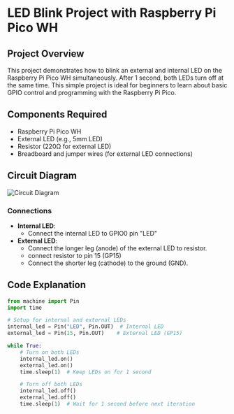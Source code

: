 # LED Blink Project with Raspberry Pi Pico WH

## Project Overview
This project demonstrates how to blink an external and internal LED on the Raspberry Pi Pico WH simultaneously. After 1 second, both LEDs turn off at the same time. This simple project is ideal for beginners to learn about basic GPIO control and programming with the Raspberry Pi Pico.

## Components Required
- Raspberry Pi Pico WH
- External LED (e.g., 5mm LED)
- Resistor (220Ω for external LED)
- Breadboard and jumper wires (for external LED connections)

## Circuit Diagram
![Circuit Diagram](https://github.com/user-attachments/assets/63f12fa1-1400-4b81-b04c-596395311abe)  

### Connections
- **Internal LED**: 
  - Connect the internal LED to GPIO0 pin "LED"
- **External LED**:
  - Connect the longer leg (anode) of the external LED to resistor.
  - connect resistor to pin 15 (GP15)
  - Connect the shorter leg (cathode) to the ground (GND).

## Code Explanation
```python
from machine import Pin
import time

# Setup for internal and external LEDs
internal_led = Pin("LED", Pin.OUT)  # Internal LED
external_led = Pin(15, Pin.OUT)    # External LED (GP15)

while True:
    # Turn on both LEDs
    internal_led.on()
    external_led.on()
    time.sleep(1)  # Keep LEDs on for 1 second

    # Turn off both LEDs
    internal_led.off()
    external_led.off()
    time.sleep(1)  # Wait for 1 second before next iteration
